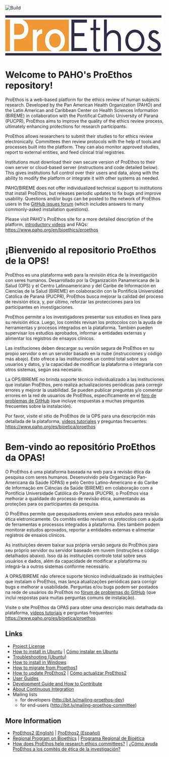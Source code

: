 ![Build](https://codeship.com/projects/e61c3520-93d1-0134-acbe-426698f4d6ff/status?branch=master)

![ProEthos Trademark](doc/img/proethos_trademark.jpg)

Welcome to PAHO's ProEthos repository!
======================================

ProEthos is a web-based platform for the ethics review of human subjects research. Developed by the Pan American Health Organization (PAHO) and the Latin American and Caribbean Center on Health Sciences Information (BIREME) in collaboration with the Pontifical Catholic University of Paraná (PUCPR), ProEthos aims to improve the quality of the ethics review process, ultimately enhancing protections for research participants.

ProEthos allows researchers to submit their studies to for ethics review electronically. Committees then review protocols with the help of tools and processes built into the platform. They can also monitor approved studies, report to external entities, and feed clinical trial registries.

Institutions must download their own secure version of ProEthos to their own server or cloud-based server (instructions and code detailed below). This gives institutions full control over their users and data, along with the ability to modify the platform or integrate it with other systems as needed.

PAHO/BIREME does not offer individualized technical support to institutions that install ProEthos, but releases periodic updates to fix bugs and improve usability. Questions and/or bugs can be posted to the network of ProEthos users in the [GitHub issues forum](https://github.com/bireme/proethos2/issues) (which includes answers to many commonly-asked installation questions).

Please visit PAHO's ProEthos site for a more detailed description of the platform, [introductory videos](https://www.youtube.com/watch?v=-Y6ja2zcU0g) and FAQs: https://www.paho.org/en/bioethics/proethos

¡Bienvenido al repositorio ProEthos de la OPS!
==============================================

ProEthos es una plataforma web para la revisión ética de la investigación con seres humanos. Desarrollado por la Organización Panamericana de la Salud (OPS) y el Centro Latinoamericano y del Caribe de Información en Ciencias de la Salud (BIREME) en colaboración con la Pontificia Universidad Católica de Paraná (PUCPR), ProEthos busca mejorar la calidad del proceso de revisión ética, y, por último, reforzar las protecciones para los participantes en investigaciones.

ProEthos permite a los investigadores presentar sus estudios en línea para su revisión ética. Luego, los comités revisan los protocolos con la ayuda de herramientas y procesos integrados en la plataforma. También pueden supervisar los estudios aprobados, informar a entidades externas y alimentar los registros de ensayos clínicos.

Las instituciones deben descargar su versión segura de ProEthos en su propio servidor o en un servidor basado en la nube (instrucciones y código más abajo). Esto ofrece a las instituciones un control total sobre sus usuarios y datos, y la capacidad de modificar la plataforma o integrarla con otros sistemas, según sea necesario.

La OPS/BIREME no brinda soporte técnico individualizado a las instituciones que instalan ProEthos, pero realiza actualizaciones periódicas para corregir errores y mejorar la usabilidad. Se pueden publicar preguntas y/o comentar errores en la red de usuarios de ProEthos, específicamente en el [foro de problemas de GitHub](https://github.com/bireme/proethos2/issues) (que incluye respuestas a muchas preguntas frecuentes sobre la instalación).

Por favor, visite el sitio de ProEthos de la OPS para una descripción más detallada de la plataforma, [videos tutoriales](https://www.youtube.com/watch?v=PABUusmbqcM) y preguntas frecuentes: https://www.paho.org/es/bioetica/proethos

Bem-vindo ao repositório ProEthos da OPAS!
==========================================

O ProEthos é uma plataforma baseada na web para a revisão ética da pesquisa com seres humanos. Desenvolvido pela Organização Pan-Americana da Saúde (OPAS) e pelo Centro Latino-Americano e do Caribe de Informação em Ciências da Saúde (BIREME) em colaboração com a Pontifícia Universidade Católica do Paraná (PUCPR), o ProEthos visa melhorar a qualidade do processo de revisão ética, aumentando as proteções para os participantes da pesquisa.

O ProEthos permite que pesquisadores enviem seus estudos para revisão ética eletronicamente. Os comitês então revisam os protocolos com a ajuda de ferramentas e processos integrados à plataforma. Eles também podem monitorar estudos aprovados, reportar a entidades externas e alimentar registros de ensaios clínicos.

As instituições devem baixar sua própria versão segura do ProEthos para seu próprio servidor ou servidor baseado em nuvem (instruções e código detalhados abaixo). Isso dá às instituições controle total sobre seus usuários e dados, além da capacidade de modificar a plataforma ou integrá-la a outros sistemas conforme necessário.

A OPAS/BIREME não oferece suporte técnico individualizado às instituições que instalam o ProEthos, mas lança atualizações periódicas para corrigir bugs e melhorar a usabilidade. Perguntas e/ou bugs podem ser postados na rede de usuários do ProEthos no [fórum de problemas do GitHub](https://github.com/bireme/proethos2/issues) (que inclui respostas para muitas perguntas comuns de instalação).

Visite o site ProEthos da OPAS para obter uma descrição mais detalhada da plataforma, [vídeos tutoriais](https://www.youtube.com/watch?v=PABUusmbqcM) e perguntas frequentes: https://www.paho.org/es/bioetica/proethos

Links
-----

* [Project License](LICENSE.txt)
* [How to install in Ubuntu](doc/how-to/how-to-install-proethos2-in-ubuntu.md) | [Cómo instalar en Ubuntu](doc/how-to/how-to-install-proethos2-in-ubuntu-es.md)
* [Troubleshooting (Ubuntu)](doc/ubuntu-troubleshooting.md)
* [How to install in Windows](doc/how-to/how-to-install-proethos2-in-windows.md)
* [How to migrate from Proethos1](doc/how-to/how-to-migrate-from-proethos1.md)
* [How to update ProEthos2](doc/proethos2-update.md) | [Cómo actualizar ProEthos2](doc/proethos2-update-es.md)
* [User Guides](doc/user-guides.md)
* [Development Guide and How to Contribute](doc/README.md)
* [About Continuous Integration](doc/continuous-integration.md)
* Mailing lists
  * for developers (http://bit.ly/mailing-proethos-dev)
  * for end-users (http://bit.ly/mailing-proethos-committee)

More Information
----------------

- [ProEthos2 (English)](https://www.paho.org/en/bioethics) | [ProEthos2 (Español)](https://www.paho.org/es/bioetica)
- [Regional Program on Bioethics](https://www.paho.org/en/bioethics/proethos) | [Programa Regional de Bioética](https://www.paho.org/es/bioetica/proethos)
- [How does ProEthos help research ethics committees?](https://www.youtube.com/watch?v=-Y6ja2zcU0g) | [¿Cómo ayuda ProEthos a los comités de ética de la investigación?](https://www.youtube.com/watch?v=PABUusmbqcM)
